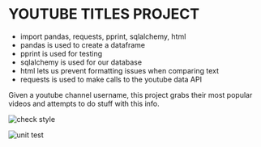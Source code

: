 # YOUTUBE TITLES PROJECT
* import pandas, requests, pprint, sqlalchemy, html
* pandas is used to create a dataframe
* pprint is used for testing
* sqlalchemy is used for our database
* html lets us prevent formatting issues when comparing text
* requests is used to make calls to the youtube data API

Given a youtube channel username, this project grabs their most popular videos
and attempts to do stuff with this info.

![check style](https://github.com/douglasbogle/youtube_proj/actions/workflows/check_style.yaml/badge.svg)

![unit test](https://github.com/douglasbogle/youtube_proj/actions/workflows/unit_test.yaml/badge.svg)
